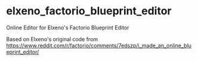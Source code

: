 # elxeno_factorio_blueprint_editor
Online Editor for Elxeno's Factorio Blueprint Editor

Based on Elxeno's original code from https://www.reddit.com/r/factorio/comments/7edszp/i_made_an_online_blueprint_editor/
